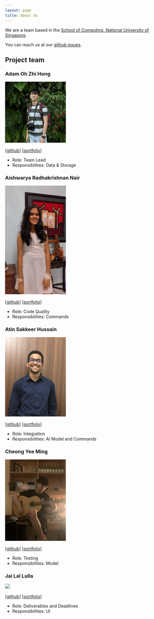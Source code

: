 ```yaml
---
layout: page
title: About Us
---
```


We are a team based in the [School of Computing, National University of Singapore](http://www.comp.nus.edu.sg).

You can reach us at our [github issues](https://github.com/AY2122S1-CS2103T-T10-1/tp/issues).

## Project team

### Adam Oh Zhi Hong

<img src="images/moretriangles.png" width="200px">

[[github](https://github.com/moreTriangles)]
[[portfolio](https://ay2122s1-cs2103t-t10-1.github.io/tp/team/moretriangles.html)]

* Role: Team Lead
* Responsibilities: Data & Storage

### Aishwarya Radhakrishnan Nair

<img src="images/aishh12.png" width="200px">

[[github](http://github.com/aishh12)]
[[portfolio](https://ay2122s1-cs2103t-t10-1.github.io/tp/team/aishh12.html)]

* Role: Code Quality
* Responsibilities: Commands

### Atin Sakkeer Hussain

<img src="images/crypto-code.png" width="200px">

[[github](http://github.com/crypto-code)]
[[portfolio](https://ay2122s1-cs2103t-t10-1.github.io/tp/team/crypto-code.html)]

* Role: Integration
* Responsibilities: AI Model and Commands

### Cheong Yee Ming

<img src="images/cheongyeeming.png" width="200px">

[[github](http://github.com/CheongYeeMing)]
[[portfolio](https://ay2122s1-cs2103t-t10-1.github.io/tp/team/cheongyeeming.html)]

* Role: Testing
* Responsibilities: Model


### Jai Lal Lulla

<img src="images/jai2501.png" width="200px">

[[github](http://github.com/jai2501)]
[[portfolio](https://ay2122s1-cs2103t-t10-1.github.io/tp/team/jai2501.html)]

* Role: Deliverables and Deadlines
* Responsibilities: UI
